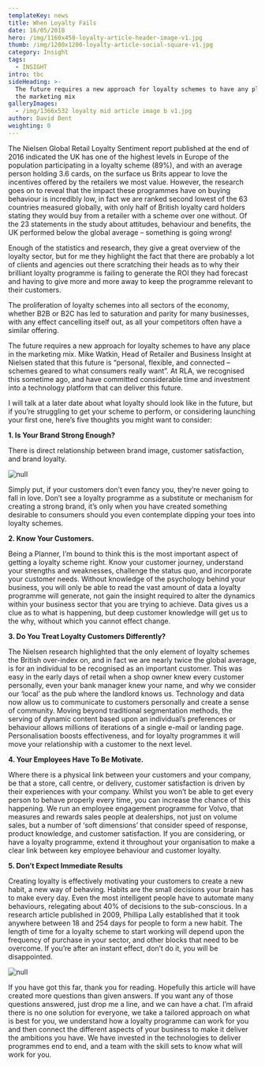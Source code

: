 ```yaml
---
templateKey: news
title: When Loyalty Fails
date: 16/05/2018
hero: /img/1160x450-loyalty-article-header-image-v1.jpg
thumb: /img/1200x1200-loyalty-article-social-square-v1.jpg
category: Insight
tags:
  - INSIGHT
intro: tbc
sideHeading: >-
  The future requires a new approach for loyalty schemes to have any place in
  the marketing mix
galleryImages:
  - /img/1366x532 loyalty mid article image b v1.jpg
author: David Dent
weighting: 0
---
```

The Nielsen Global Retail Loyalty Sentiment report published at the end of 2016 indicated the UK has one of the highest levels in Europe of the population participating in a loyalty scheme (89%), and with an average person holding 3.6 cards, on the surface us Brits appear to love the incentives offered by the retailers we most value. However, the research goes on to reveal that the impact these programmes have on buying behaviour is incredibly low, in fact we are ranked second lowest of the 63 countries measured globally, with only half of British loyalty card holders stating they would buy from a retailer with a scheme over one without. Of the 23 statements in the study about attitudes, behaviour and benefits, the UK performed below the global average – something is going wrong!

Enough of the statistics and research, they give a great overview of the loyalty sector, but for me they highlight the fact that there are probably a lot of clients and agencies out there scratching their heads as to why their brilliant loyalty programme is failing to generate the ROI they had forecast and having to give more and more away to keep the programme relevant to their customers.

The proliferation of loyalty schemes into all sectors of the economy, whether B2B or B2C has led to saturation and parity for many businesses, with any effect cancelling itself out, as all your competitors often have a similar offering.

The future requires a new approach for loyalty schemes to have any place in the marketing mix. Mike Watkin, Head of Retailer and Business Insight at Nielsen stated that this future is “personal, flexible, and connected – schemes geared to what consumers really want”. At RLA, we recognised this sometime ago, and have committed considerable time and investment into a technology platform that can deliver this future.

I will talk at a later date about what loyalty should look like in the future, but if you’re struggling to get your scheme to perform, or considering launching your first one, here’s five thoughts you might want to consider:

**1. Is Your Brand Strong Enough?**

There is direct relationship between brand image, customer satisfaction, and brand loyalty.

![null](/img/1366x532-loyalty-mid-article-image-a-v1.jpg)

Simply put, if your customers don’t even fancy you, they’re never going to fall in love. Don’t see a loyalty programme as a substitute or mechanism for creating a strong brand, it’s only when you have created something desirable to consumers should you even contemplate dipping your toes into loyalty schemes.

**2. Know Your Customers.**

Being a Planner, I’m bound to think this is the most important aspect of getting a loyalty scheme right. Know your customer journey, understand your strengths and weaknesses, challenge the status quo, and incorporate your customer needs. Without knowledge of the psychology behind your business, you will only be able to read the vast amount of data a loyalty programme will generate, not gain the insight required to alter the dynamics within your business sector that you are trying to achieve. Data gives us a clue as to what is happening, but deep customer knowledge will get us to the why, without which you cannot effect change.

**3. Do You Treat Loyalty Customers Differently?**

The Nielsen research highlighted that the only element of loyalty schemes the British over-index on, and in fact we are nearly twice the global average, is for an individual to be recognised as an important customer. This was easy in the early days of retail when a shop owner knew every customer personally, even your bank manager knew your name, and why we consider our ‘local’ as the pub where the landlord knows us. Technology and data now allow us to communicate to customers personally and create a sense of community. Moving beyond traditional segmentation methods, the serving of dynamic content based upon an individual’s preferences or behaviour allows millions of iterations of a single e-mail or landing page. Personalisation boosts effectiveness, and for loyalty programmes it will move your relationship with a customer to the next level.

**4. Your Employees Have To Be Motivate.**

Where there is a physical link between your customers and your company, be that a store, call centre, or delivery, customer satisfaction is driven by their experiences with your company. Whilst you won’t be able to get every person to behave properly every time, you can increase the chance of this happening. We run an employee engagement programme for Volvo, that measures and rewards sales people at dealerships, not just on volume sales, but a number of ‘soft dimensions’ that consider speed of response, product knowledge, and customer satisfaction. If you are considering, or have a loyalty programme, extend it throughout your organisation to make a clear link between key employee behaviour and customer loyalty.

**5. Don’t Expect Immediate Results**

Creating loyalty is effectively motivating your customers to create a new habit, a new way of behaving. Habits are the small decisions your brain has to make every day. Even the most intelligent people have to automate many behaviours, relegating about 40% of decisions to the sub-conscious. In a research article published in 2009, Phillipa Lally established that it took anywhere between 18 and 254 days for people to form a new habit. The length of time for a loyalty scheme to start working will depend upon the frequency of purchase in your sector, and other blocks that need to be overcome. If you’re after an instant effect, don’t do it, you will be disappointed.

![null](/img/1366x532-loyalty-mid-article-image-b-v1.jpg)

If you have got this far, thank you for reading. Hopefully this article will have created more questions than given answers. If you want any of those questions answered, just drop me a line, and we can have a chat. I’m afraid there is no one solution for everyone, we take a tailored approach on what is best for you, we understand how a loyalty programme can work for you and then connect the different aspects of your business to make it deliver the ambitions you have. We have invested in the technologies to deliver programmes end to end, and a team with the skill sets to know what will work for you.
